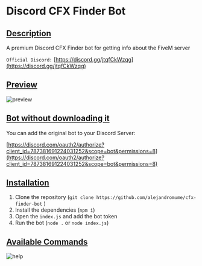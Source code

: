 # Discord CFX Finder Bot
## <ins>Description
A premium Discord CFX Finder bot for getting info about the FiveM server
  
`Official Discord:` [https://discord.gg/jtqfCkWzqg](https://discord.gg/jtqfCkWzqg)

## <ins>Preview
![preview](https://user-images.githubusercontent.com/43515908/112511856-b8c73b80-8d8a-11eb-9d17-e4f51ccef3fc.JPG)

## <ins>Bot without downloading it
You can add the original bot to your Discord Server: 


[https://discord.com/oauth2/authorize?client_id=787381691224031252&scope=bot&permissions=8](https://discord.com/oauth2/authorize?client_id=787381691224031252&scope=bot&permissions=8)

## <ins>Installation

1. Clone the repository (`git clone https://github.com/alejandromume/cfx-finder-bot` )
2. Install the dependencies (`npm i`)
3. Open the `index.js` and add the bot token
4. Run the bot (`node .` or `node index.js`)

## <ins>Available Commands
  
  ![help](https://user-images.githubusercontent.com/43515908/112513912-b4038700-8d8c-11eb-8a3c-3f0c589b65b5.JPG)





